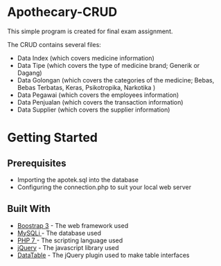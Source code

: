 # Apothecary-CRUD 

This simple program is created for final exam assignment.

The CRUD contains several files: 
* Data Index (which covers medicine information)
* Data Tipe (which covers the type of medicine brand; Generik or Dagang)
* Data Golongan (which covers the categories of the medicine; Bebas, Bebas Terbatas, Keras, Psikotropika, Narkotika )
* Data Pegawai (which covers the employees information)
* Data Penjualan (which covers the transaction information)
* Data Supplier (which covers the supplier information)


# Getting Started
## Prerequisites 
* Importing the apotek.sql into the database
* Configuring the connection.php to suit your local web server 

## Built With
* [Boostrap 3](https://getbootstrap.com/docs/3.3/getting-started/) - The web framework used
* [MySQLi ](http://php.net/manual/en/book.mysqli.php) - The database used 
* [PHP 7 ](http://php.net/manual/en/migration70.new-features.php) - The scripting language used 
* [jQuery](https://jquery.com/) - The javascript library used 
* [DataTable](https://datatables.net/) - The jQuery plugin used to make table interfaces 
